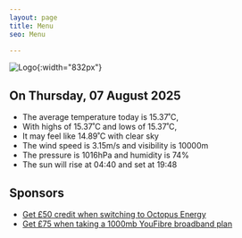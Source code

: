 ```yaml
---
layout: page
title: Menu
seo: Menu

---
```


![Logo](/images/logo.jpg){:width="832px"}

<!-- weather_marker starts -->
## On Thursday, 07 August 2025

- The average temperature today is 15.37˚C,
- With highs of 15.37˚C and lows of 15.37˚C,
- It may feel like 14.89˚C with clear sky
- The wind speed is 3.15m/s and visibility is 10000m
- The pressure is 1016hPa and humidity is 74%
- The sun will rise at 04:40 and set at 19:48

<!-- weather_marker ends -->

## Sponsors

- [Get £50 credit when switching to Octopus Energy](https://bit.ly/3oD1nnS)
- [Get £75 when taking a 1000mb YouFibre broadband plan](https://aklam.io/91zWhU?)
